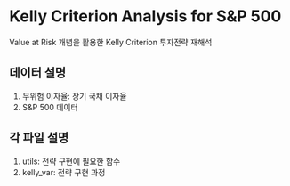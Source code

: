 # Kelly Criterion Analysis for S&P 500
Value at Risk 개념을 활용한 Kelly Criterion 투자전략 재해석

## 데이터 설명
1. 무위험 이자율: 장기 국채 이자율
2. S&P 500 데이터

## 각 파일 설명
1. utils: 전략 구현에 필요한 함수
2. kelly_var: 전략 구현 과정